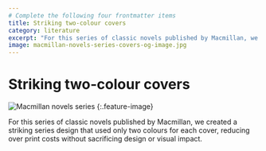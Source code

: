 ```yaml
---
# Complete the following four frontmatter items
title: Striking two-colour covers
category: literature
excerpt: "For this series of classic novels published by Macmillan, we created a striking series design that used only two colours for each cover, reducing over print costs without sacrificing design or visual impact."
image: macmillan-novels-series-covers-og-image.jpg
---
```


# Striking two-colour covers

![Macmillan novels series]({{site.baseurl}}/images/macmillan-novels-series-covers.jpg)
{:.feature-image}

For this series of classic novels published by Macmillan, we created a striking series design that used only two colours for each cover, reducing over print costs without sacrificing design or visual impact.
